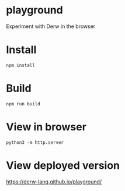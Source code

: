 # playground
Experiment with Derw in the browser

# Install

```
npm install
```

# Build

```
npm run build
```

# View in browser

```
python3 -m http.server
```

# View deployed version

https://derw-lang.github.io/playground/